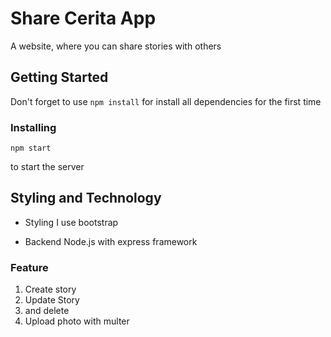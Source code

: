 # Share Cerita App

A website, where you can share stories with others

## Getting Started

Don't forget to use ``` npm install ``` for install all dependencies for the first time


### Installing

```
npm start
```
to start the server

## Styling and Technology 

* Styling
I use bootstrap

* Backend
Node.js with express framework

### Feature

1. Create story
2. Update Story
3. and delete
4. Upload photo with multer 
